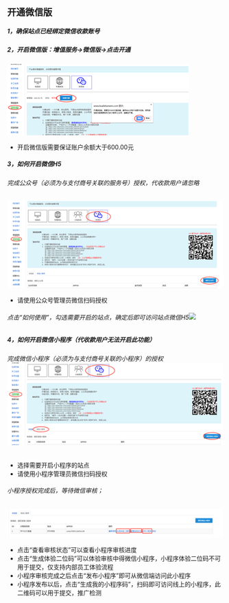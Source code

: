 ## **开通微信版**

##### 1，确保站点已经绑定微信收款账号

##### 2，开启微信版：增值服务-&gt;微信版-&gt;点击开通

![](/assets/import12.png)

* 开启微信版需要保证账户余额大于600.00元

##### 3，如何开启微信H5

###### 完成公众号（必须为与支付商号关联的服务号）授权，代收款用户请忽略

![](/assets/import13.png)

* 请使用公众号管理员微信扫码授权

###### 点击“如何使用”，勾选需要开启的站点，确定后即可访问站点微信H5![](file:///C:/Users/谢雷雷/AppData/Local/Temp/msohtmlclip1/01/clip_image010.jpg)

##### 4，如何开启微信小程序（代收款用户无法开启此功能）

###### 完成微信小程序（必须为与支付商号关联的小程序）的授权![](/assets/import16.png)

* 选择需要开启小程序的站点
* 请使用小程序管理员微信扫码授权

###### 小程序授权完成后，等待微信审核；

![](/assets/import15.png)

* 点击“查看审核状态”可以查看小程序审核进度
* 点击“生成体验二位码”可以体验审核中得微信小程序，小程序体验二位码不可用于提交，仅支持内部员工体验流程
* 小程序审核完成之后点击“发布小程序”即可从微信端访问此小程序
* 小程序发布以后，点击“生成我的小程序码”，扫码即可访问线上的小程序，此二维码可以用于提交，推广检测



